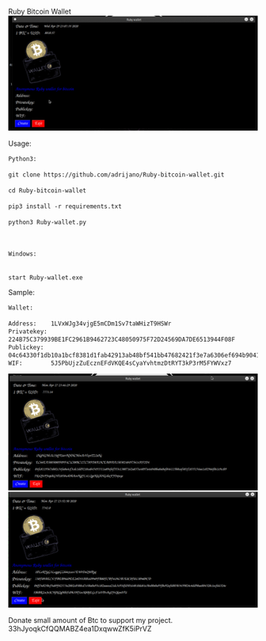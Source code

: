 Ruby Bitcoin Wallet
![Ruby wallet](n1.gif)

Usage:

```
Python3:

git clone https://github.com/adrijano/Ruby-bitcoin-wallet.git

cd Ruby-bitcoin-wallet

pip3 install -r requirements.txt

python3 Ruby-wallet.py



Windows:


start Ruby-wallet.exe

```
Sample:

```
Wallet: 

Address:    1LVxWJg34vjgE5mCDm1Sv7taWHizT9HSWr
Privatekey: 224B75C379939BE1FC2961B9462723C48050975F72D24569DA7DE6513944F08F
Publickey:  04c64330f1db10a1bcf8381d1fab42913ab48bf541bb47682421f3e7a6306ef694b9041f2f582691a29c504ba0d082cd15804116bccda5d65a0cb8e94369c69bd7
WIF:        5J5PbUjzZuEcznEFdVKQE4sCyaYvhtmzDtRYT3kP3rM5FYWVxz7
```
![Ruby wallet](no.png)
![Ruby wallet](no2.png)


Donate small amount of Btc to support my project.
33hJyoqkCfQQMABZ4ea1DxqwwZfK5iPrVZ


